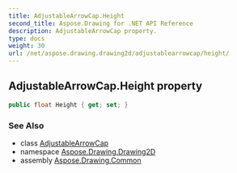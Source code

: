 ```yaml
---
title: AdjustableArrowCap.Height
second_title: Aspose.Drawing for .NET API Reference
description: AdjustableArrowCap property. 
type: docs
weight: 30
url: /net/aspose.drawing.drawing2d/adjustablearrowcap/height/
---
```

## AdjustableArrowCap.Height property

```csharp
public float Height { get; set; }
```

### See Also

* class [AdjustableArrowCap](../)
* namespace [Aspose.Drawing.Drawing2D](../../adjustablearrowcap/)
* assembly [Aspose.Drawing.Common](../../../)


